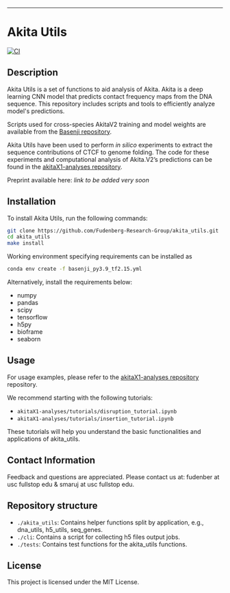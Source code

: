 ---
# Akita Utils

[![CI](https://github.com/Fudenberg-Research-Group/akita_utils/actions/workflows/main.yml/badge.svg)](https://github.com/Fudenberg-Research-Group/akita_utils/actions/workflows/main.yml)

## Description

Akita Utils is a set of functions to aid analysis of Akita. Akita is a deep learning CNN model that predicts contact frequency maps from the DNA sequence. This repository includes scripts and tools to efficiently analyze model's predictions.

Scripts used for cross-species AkitaV2 training and model weights are available from the [Basenji repository](https://github.com/calico/basenji/tree/master/manuscripts/akita/v2).

Akita Utils have been used to perform *in silico* experiments to extract the sequence contributions of CTCF to genome folding. The code for these experiments and computational analysis of Akita.V2’s predictions can be found in the [akitaX1-analyses repository](https://github.com/Fudenberg-Research-Group/akitaX1-analyses).

Preprint available here: *link to be added very soon*

## Installation

To install Akita Utils, run the following commands:

```bash
git clone https://github.com/Fudenberg-Research-Group/akita_utils.git
cd akita_utils
make install
```

Working environment specifying requirements can be installed as
```bash
conda env create -f basenji_py3.9_tf2.15.yml
```

Alternatively, install the requirements below:

- numpy
- pandas
- scipy
- tensorflow
- h5py
- bioframe
- seaborn

## Usage

For usage examples, please refer to the [akitaX1-analyses repository](https://github.com/Fudenberg-Research-Group/akitaX1-analyses) repository. 

We recommend starting with the following tutorials:
- `akitaX1-analyses/tutorials/disruption_tutorial.ipynb`
- `akitaX1-analyses/tutorials/insertion_tutorial.ipynb`
  
These tutorials will help you understand the basic functionalities and applications of akita_utils.

## Contact Information

Feedback and questions are appreciated. Please contact us at: fudenber at usc fullstop edu & smaruj at usc fullstop edu.

## Repository structure

- `./akita_utils`: Contains helper functions split by application, e.g., dna_utils, h5_utils, seq_genes.
- `./cli`: Contains a script for collecting h5 files output jobs.
- `./tests`: Contains test functions for the akita_utils functions.

## License

This project is licensed under the MIT License.
